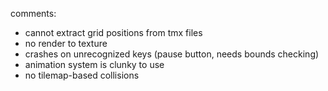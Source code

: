 comments:
 - cannot extract grid positions from tmx files
 - no render to texture
 - crashes on unrecognized keys (pause button, needs bounds checking)
 - animation system is clunky to use
 - no tilemap-based collisions